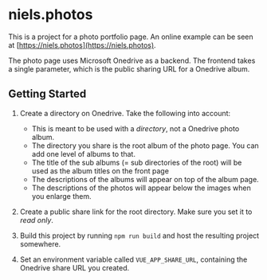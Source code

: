 # niels.photos

This is a project for a photo portfolio page. An online example can be seen at [https://niels.photos](https://niels.photos).

The photo page uses Microsoft Onedrive as a backend. The frontend takes a single parameter, which is the public sharing URL for a Onedrive album.

## Getting Started

1. Create a directory on Onedrive. Take the following into account:
    -   This is meant to be used with a _directory_, not a Onedrive photo album. 
    -   The directory you share is the root album of the photo page. You can add one level of albums to that. 
    -   The title of the sub albums (= sub directories of the root) will be used as the album titles on the front page
    -   The descriptions of the albums will appear on top of the album page. 
    -   The descriptions of the photos will appear below the images when you enlarge them. 

2. Create a public share link for the root directory. Make sure you set it to _read only_.

3. Build this project by running `npm run build` and host the resulting project somewhere. 

4. Set an environment variable called `VUE_APP_SHARE_URL`, containing the Onedrive share URL you created. 



